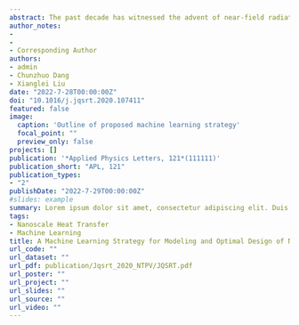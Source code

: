 ```yaml
---
abstract: The past decade has witnessed the advent of near-field radiative heat transfer (NFRHT) in a wide range of applications, including thermal photovoltaics and thermal diodes. However, the design process for these thermal devices has remained complex, often relying on the intuition and expertise of the designer. To address these challenges, a machine learning (ML) strategy based on the combination of artificial neural network (ANN) and genetic algorithm (GA) is presented. The ANN is trained to model representative scenarios, viz. NFRHT between metamaterials, NFRHT and thermal rectification between nanoparticles. The influence of different problem complexities, i.e. the number of input variables of function to be fitted, on effectiveness of the trained ANN is investigated. Test results show that ANNs can obtain the radiative heat flow and rectification ratio accurately and rapidly. Subsequently, physical parameters for the largest radiative heat flow and rectification ratio are determined by the utilization of GA on the trained ANN, and underlying mechanisms of deterministic optimum are discussed. Our work shows that data-driven ML methods are a powerful tool which offers unprecedented opportunities for future NFRHT research.
author_notes:
- 
-
- Corresponding Author
authors:
- admin
- Chunzhuo Dang
- Xianglei Liu
date: "2022-7-28T00:00:00Z"
doi: "10.1016/j.jqsrt.2020.107411"
featured: false
image:
  caption: 'Outline of proposed machine learning strategy'
  focal_point: ""
  preview_only: false
projects: []
publication: '*Applied Physics Letters, 121*(111111)'
publication_short: "APL, 121"
publication_types:
- "2"
publishDate: "2022-7-29T00:00:00Z"
#slides: example
summary: Lorem ipsum dolor sit amet, consectetur adipiscing elit. Duis posuere tellus ac convallis placerat. Proin tincidunt magna sed ex sollicitudin condimentum.
tags:
- Nanoscale Heat Transfer
- Machine Learning
title: A Machine Learning Strategy for Modeling and Optimal Design of Near-field Radiative Heat Transfer
url_code: ""
url_dataset: ""
url_pdf: publication/Jqsrt_2020_NTPV/JQSRT.pdf
url_poster: ""
url_project: ""
url_slides: ""
url_source: ""
url_video: ""
---
```


